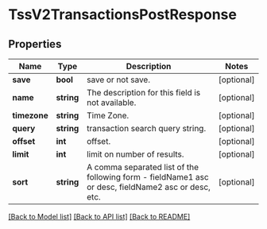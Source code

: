 # TssV2TransactionsPostResponse

## Properties
Name | Type | Description | Notes
------------ | ------------- | ------------- | -------------
**save** | **bool** | save or not save. | [optional] 
**name** | **string** | The description for this field is not available. | [optional] 
**timezone** | **string** | Time Zone. | [optional] 
**query** | **string** | transaction search query string. | [optional] 
**offset** | **int** | offset. | [optional] 
**limit** | **int** | limit on number of results. | [optional] 
**sort** | **string** | A comma separated list of the following form - fieldName1 asc or desc, fieldName2 asc or desc, etc. | [optional] 

[[Back to Model list]](../README.md#documentation-for-models) [[Back to API list]](../README.md#documentation-for-api-endpoints) [[Back to README]](../README.md)


